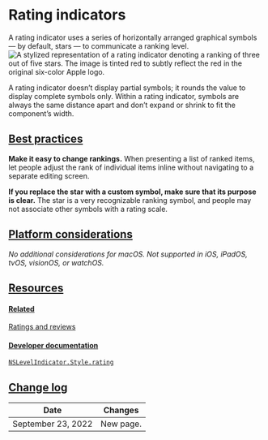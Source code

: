 Rating indicators
=================

A rating indicator uses a series of horizontally arranged graphical symbols — by default, stars — to communicate a ranking level.![A stylized representation of a rating indicator denoting a ranking of three out of five stars. The image is tinted red to subtly reflect the red in the original six-color Apple logo.](https://docs-assets.developer.apple.com/published/aacce03e9d1c173b00080802bc79ff5d/components-rating-indicators-intro@2x.png)

A rating indicator doesn’t display partial symbols; it rounds the value to display complete symbols only. Within a rating indicator, symbols are always the same distance apart and don’t expand or shrink to fit the component’s width.

[Best practices](/design/human-interface-guidelines/rating-indicators#Best-practices)
-------------------------------------------------------------------------------------

**Make it easy to change rankings.** When presenting a list of ranked items, let people adjust the rank of individual items inline without navigating to a separate editing screen.

**If you replace the star with a custom symbol, make sure that its purpose is clear.** The star is a very recognizable ranking symbol, and people may not associate other symbols with a rating scale.

[Platform considerations](/design/human-interface-guidelines/rating-indicators#Platform-considerations)
-------------------------------------------------------------------------------------------------------

*No additional considerations for macOS. Not supported in iOS, iPadOS, tvOS, visionOS, or watchOS.*

[Resources](/design/human-interface-guidelines/rating-indicators#Resources)
---------------------------------------------------------------------------

#### [Related](/design/human-interface-guidelines/rating-indicators#Related)

[Ratings and reviews](/design/human-interface-guidelines/ratings-and-reviews)


#### [Developer documentation](/design/human-interface-guidelines/rating-indicators#Developer-documentation)

[`NSLevelIndicator.Style.rating`](/documentation/appkit/nslevelindicator/style/rating)


[Change log](/design/human-interface-guidelines/rating-indicators#Change-log)
-----------------------------------------------------------------------------



| Date | Changes |
| --- | --- |
| September 23, 2022 | New page. |

